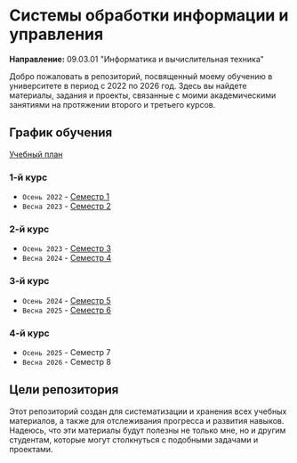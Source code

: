 # Системы обработки информации и управления

**Направление:** 09.03.01 "Информатика и вычислительная техника"

Добро пожаловать в репозиторий, посвященный моему обучению в университете в период с 2022 по 2026 год. Здесь вы найдете материалы, задания и проекты, связанные с моими академическими занятиями на протяжении второго и третьего курсов.

## График обучения

[Учебный план](/plan.pdf)

### 1-й курс

- `Осень 2022` - [Семестр 1](/1%20term/)
- `Весна 2023` - [Семестр 2](/2%20term/)

### 2-й курс

- `Осень 2023` - [Семестр 3](/3%20term/)
- `Весна 2024` - [Семестр 4](/4%20term/)

### 3-й курс

- `Осень 2024` - [Семестр 5](/5%20term/)
- `Весна 2025` - [Семестр 6](/6%20term/)

### 4-й курс

- `Осень 2025` - Семестр 7
- `Весна 2026` - Семестр 8

## Цели репозитория

Этот репозиторий создан для систематизации и хранения всех учебных материалов, а также для отслеживания прогресса и развития навыков. Надеюсь, что эти материалы будут полезны не только мне, но и другим студентам, которые могут столкнуться с подобными задачами и проектами.
